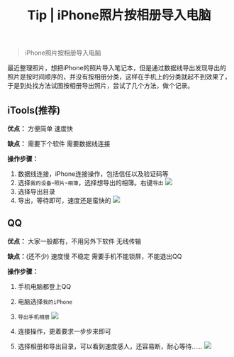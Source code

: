 ﻿---
 title: Tip | iPhone照片按相册导入电脑 
 date:
 updated: 
 categories:
 - Tip
 tags:
 - iPhone
 - Photography
---
> iPhone照片按相册导入电脑
<!--less-->


最近整理照片，想把iPhone的照片导入笔记本，但是通过数据线导出发现导出的照片是按时间顺序的，并没有按相册分类，这样在手机上的分类就起不到效果了，于是到处找方法试图按相册导出照片，尝试了几个方法，做个记录。

## iTools(推荐)
**优点：**
方便简单
速度快

**缺点：**
需要下个软件
需要数据线连接

**操作步骤：**
1. 数据线连接，iPhone连接操作，包括信任以及验证码等
2. 选择`我的设备`-`照片`-`相簿`，选择想导出的相簿。右键`导出`
![](https://img-blog.csdnimg.cn/20210119195325856.png#pic_center)
3. 选择导出目录
4. 导出，等待即可，速度还是蛮快的
![](https://img-blog.csdnimg.cn/20210119195615880.png#pic_center)




## QQ
**优点：**
大家一般都有，不用另外下软件
无线传输

**缺点：**(还不少)
速度慢
不稳定
需要手机不能锁屏，不能退出QQ

**操作步骤：**
1. 手机电脑都登上QQ
2. 电脑选择`我的iPhone`
3. `导出手机相册`
![](https://img-blog.csdnimg.cn/20210119194721824.png#pic_center)

4. 连接操作，更着要求一步步来即可
5. 选择相册和导出目录，可以看到速度感人，还容易断，耐心等待……
![](https://img-blog.csdnimg.cn/20210119194548848.png#pic_center)


